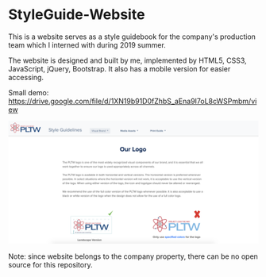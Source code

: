 # StyleGuide-Website
This is a website serves as a style guidebook for the company's production team which I interned with during 2019 summer.

The website is designed and built by me, implemented by HTML5, CSS3, JavaScript, jQuery, Bootstrap. 
It also has a mobile version for easier accessing.

Small demo: https://drive.google.com/file/d/1XN19b91D0fZhbS_aEna9I7oL8cWSPmbm/view

![Sreenhot](styleguide.png)


Note: since website belongs to the company property, there can be no open source for this repository.
